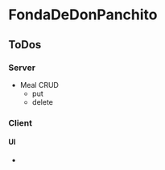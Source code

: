 
# FondaDeDonPanchito

## ToDos

### Server

* Meal CRUD
  * put
  * delete


### Client

#### UI

* 
